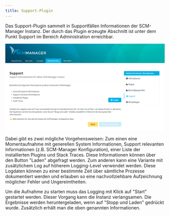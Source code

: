 ```yaml
---
title: Support-Plugin
---
```


Das Support-Plugin sammelt in Supportfällen Informationen der SCM-Manager Instanz. Der durch das Plugin erzeugte Abschnitt ist unter dem Punkt Support im Bereich Administration erreichbar.

![Support Überblick](images/support/support-overview.png)

Dabei gibt es zwei mögliche Vorgehensweisen: Zum einen eine Momentaufnahme mit generellen System Informationen, Support relevanten Informationen (z.B. SCM-Manager Konfiguration), einer Liste der installierten Plugins und Stack Traces. Diese Informationen können über den Button "Laden" abgefragt werden. Zum anderen kann eine Variante mit zusätzlichem Log auf höherem Logging-Level verwendet werden. Diese Logdaten können zu einer bestimmte Zeit über sämtliche Prozesse dokumentiert werden und erlauben so eine nachvollziehbare Aufzeichnung möglicher Fehler und Ungereimtheiten.

Um die Aufnahme zu starten muss das Logging mit Klick auf "Start" gestartet werden. Dieser Vorgang kann die Instanz verlangsamen. Die Ergebnisse werden heruntergeladen, wenn auf "Stopp und Laden" gedrückt wurde. Zusätzlich erhält man die oben genannten Informationen.

